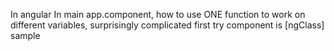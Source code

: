 In angular
In main app.component, how to use ONE function to work on different variables, surprisingly complicated
first try component is [ngClass] sample

